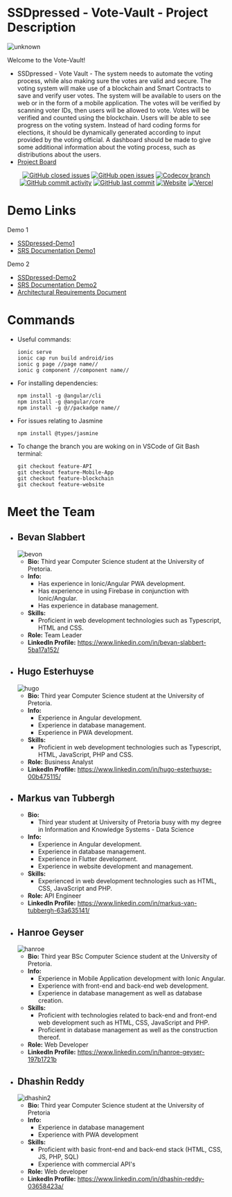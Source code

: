 # SSDpressed - Vote-Vault - Project Description

![unknown](https://user-images.githubusercontent.com/86471999/166426210-88cb2c90-15d7-45fb-b062-684eba26cb75.png)

Welcome to the Vote-Vault!

* SSDpressed - Vote Vault - The system needs to automate the voting process, while also making sure the votes are
  valid and secure. The voting system will make use of a blockchain and Smart Contracts
  to save and verify user votes. The system will be available to users on the web or in the
  form of a mobile application. The votes will be verified by scanning voter IDs, then users
  will be allowed to vote. Votes will be verified and counted using the blockchain. Users
  will be able to see progress on the voting system. Instead of hard coding forms for
  elections, it should be dynamically generated according to input provided by the voting
  official. A dashboard should be made to give some additional information about the
  voting process, such as distributions about the users.
* [Project Board](https://github.com/COS301-SE-2022/Vote-Vault/projects)

<div align="center">

[![GitHub closed issues](https://img.shields.io/github/issues-closed-raw/COS301-SE-2022/Vote-Vault?color=Green&style=for-the-badge)](https://github.com/COS301-SE-2022/Vote-Vault)
[![GitHub open issues](https://img.shields.io/github/issues-raw/COS301-SE-2022/Vote-Vault?style=for-the-badge)](https://github.com/COS301-SE-2022/Vote-Vault)
[![Codecov branch](https://img.shields.io/codecov/c/gh/COS301-SE-2022/Vote-Vault/main?color=ff69b4&style=for-the-badge&token=13KLW5MK77)](https://app.codecov.io/gh/COS301-SE-2022/Vote-Vault)
[![GitHub commit activity](https://img.shields.io/github/commit-activity/w/COS301-SE-2022/Vote-Vault?style=for-the-badge)](https://github.com/COS301-SE-2022/Vote-Vault)
[![GitHub last commit](https://img.shields.io/github/last-commit/COS301-SE-2022/Vote-Vault?style=for-the-badge)](https://github.com/COS301-SE-2022/Vote-Vault)
[![Website](https://img.shields.io/website?style=for-the-badge&url=https://vote-vault-iota.vercel.app)](https://github.com/COS301-SE-2022/Vote-Vault)
[![Vercel](https://vercelbadge.vercel.app/api/COS301-SE-2022/Vote-Vault?style=for-the-badge)](https://vercel.com/ssdpressed/vote-vault)
</div>

# Demo Links
Demo 1
* [SSDpressed-Demo1](https://drive.google.com/drive/folders/1wS9xnRXvj-LQQezgtjb8tp6dltM2jlMG)
* [SRS Documentation Demo1](https://github.com/COS301-SE-2022/Vote-Vault/wiki/SRS-Documentation)

Demo 2
* [SSDpressed-Demo2](https://drive.google.com/drive/folders/1wS9xnRXvj-LQQezgtjb8tp6dltM2jlMG)
* [SRS Documentation Demo2](https://github.com/COS301-SE-2022/Vote-Vault/wiki/SRS-Documentation-D2)
* [Architectural Requirements Document](https://github.com/COS301-SE-2022/Vote-Vault/wiki/Architectural-Requirements-Document)
# Commands
* Useful commands:

  ```
  ionic serve
  ionic cap run build android/ios
  ionic g page //page name//
  ionic g component //component name//
  ```

* For installing dependencies:

  ```
  npm install -g @angular/cli
  npm install -g @angular/core
  npm install -g @//packadge name//
  ```

* For issues relating to Jasmine

  ```
  npm install @types/jasmine
  ```

* To change the branch you are woking on in VSCode of Git Bash terminal:

  ```
  git checkout feature-API
  git checkout feature-Mobile-App
  git checkout feature-blockchain
  git checkout feature-website
  ```
 
 # Meet the Team
 
* ## Bevan Slabbert
     ![bevon](https://user-images.githubusercontent.com/86471999/173820687-010608e4-82ef-4d63-8731-a6cff7710dc9.jpg)  
     - **Bio:**
         Third year Computer Science student at the University of Pretoria.
     - **Info:**
          - Has experience in Ionic/Angular PWA development.
          - Has experience in using Firebase in conjunction with Ionic/Angular.
          - Has experience in database management.
     - **Skills:**
          - Proficient in web development technologies such as Typescript, HTML and CSS.
     - **Role:**
          Team Leader
     - **LinkedIn Profile:**
          https://www.linkedin.com/in/bevan-slabbert-5ba17a152/
* ## Hugo Esterhuyse
     ![hugo](https://user-images.githubusercontent.com/86471999/173826556-28df51b7-d662-4524-a1a9-dad6a2030b01.jpg)
     - **Bio:**
         Third year Computer Science student at the University of Pretoria.
     - **Info:**
          - Experience in Angular development.
          - Experience in database management.
          - Experience in PWA development.
     - **Skills:**
          - Proficient in web development technologies such as Typescript, HTML, JavaScript, PHP and CSS.
     - **Role:**
          Business Analyst
     - **LinkedIn Profile:**
          https://www.linkedin.com/in/hugo-esterhuyse-00b475115/
* ## Markus van Tubbergh
     - **Bio:**
         - Third year student at University of Pretoria busy with my degree in Information and Knowledge Systems - Data Science
     - **Info:**
          - Experience in Angular development.
          - Experience in database management.
          - Experience in Flutter development.
          - Experience in website development and management.
     - **Skills:**
          - Experienced in web development technologies such as HTML, CSS, JavaScript and PHP.
     - **Role:**
          API Engineer
     - **LinkedIn Profile:**
          https://www.linkedin.com/in/markus-van-tubbergh-63a635141/
* ## Hanroe Geyser
     ![hanroe](https://user-images.githubusercontent.com/86471999/173820704-a4e0b038-7438-40a6-b349-ae298755859f.jpg)
     - **Bio:**
         Third year BSc Computer Science student at the University of Pretoria.
     - **Info:**
         - Experience in Mobile Application development with Ionic Angular.
         - Experience with front-end and back-end web development.
         - Experience in database management as well as database creation.
     - **Skills:**
         - Proficient with technologies related to back-end and front-end web development such as HTML, CSS, JavaScript and PHP.
         - Proficient in database management as well as the construction thereof.
     - **Role:**
          Web Developer
     - **LinkedIn Profile:**
          https://www.linkedin.com/in/hanroe-geyser-197b1721b
* ## Dhashin Reddy
     ![dhashin2](https://user-images.githubusercontent.com/86471999/173822394-27762c27-6033-48c7-a5c1-42b11c18234a.png)
     - **Bio:**
         Third year Computer Science student at the University of Pretoria
     - **Info:**
          - Experience in database management
          - Experience with PWA development
     - **Skills:**
          - Proficient with basic front-end and back-end stack (HTML, CSS, JS, PHP, SQL)
          - Experience with commercial API's 
     - **Role:**
          Web developer
     - **LinkedIn Profile:**
          https://www.linkedin.com/in/dhashin-reddy-03658423a/
